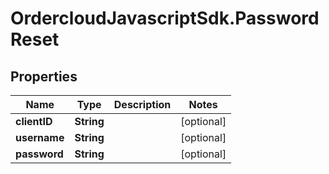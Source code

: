 # OrdercloudJavascriptSdk.PasswordReset

## Properties
Name | Type | Description | Notes
------------ | ------------- | ------------- | -------------
**clientID** | **String** |  | [optional] 
**username** | **String** |  | [optional] 
**password** | **String** |  | [optional] 



